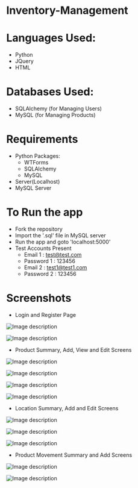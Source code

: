 # Inventory-Management

# Languages Used:
- Python
- JQuery
- HTML

# Databases Used:
- SQLAlchemy (for Managing Users)
- MySQL (for Managing Products)

# Requirements
- Python Packages:
  - WTForms
  - SQLAlchemy
  - MySQL
- Server(Localhost)
- MySQL Server

# To Run the app
- Fork the repository
- Import the '.sql' file in MySQL server
- Run the app and goto 'localhost:5000'
- Test Accounts Present
  - Email 1 : test@test.com
  - Password 1  : 123456 
  - Email 2 : test1@test1.com
  - Password 2  : 123456
  
# Screenshots 
- Login and Register Page
  
![Image description](https://github.com/himanshu-96/Inventory-Management/blob/master/images/Login.png)

![Image description](https://github.com/himanshu-96/Inventory-Management/blob/master/images/Register.png)

- Product Summary, Add, View and Edit Screens

![Image description](https://github.com/himanshu-96/Inventory-Management/blob/master/images/Product.png)

![Image description](https://github.com/himanshu-96/Inventory-Management/blob/master/images/AddProduct.png)

![Image description](https://github.com/himanshu-96/Inventory-Management/blob/master/images/ViewProduct.png)

![Image description](https://github.com/himanshu-96/Inventory-Management/blob/master/images/EditProduct.png)

- Location Summary, Add and Edit Screens

![Image description](https://github.com/himanshu-96/Inventory-Management/blob/master/images/Location.png)

![Image description](https://github.com/himanshu-96/Inventory-Management/blob/master/images/AddLocation.png)

![Image description](https://github.com/himanshu-96/Inventory-Management/blob/master/images/EditLocation.png)

- Product Movement Summary and Add Screens

![Image description](https://github.com/himanshu-96/Inventory-Management/blob/master/images/Movement.png)

![Image description](https://github.com/himanshu-96/Inventory-Management/blob/master/images/MovementProduct.png)
